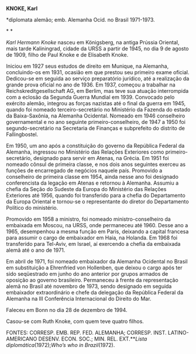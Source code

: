 **KNOKE, Karl**

\*diplomata alemão; emb. Alemanha Ocid. no Brasil 1971-1973.

* *

*Karl Hermann Knoke* nasceu em Königsberg, na antiga Prússia Oriental,
mais tarde Kaliningrad, cidade da URSS a partir de 1945, no dia 9 de
agosto de 1909, filho de Paul Knoke e de Elisabeth Knoke.

Iniciou em 1927 seus estudos de direito em Munique, na Alemanha,
concluindo-os em 1931, ocasião em que prestou seu primeiro exame
oficial. Dedicou-se em seguida ao serviço preparatório jurídico, até a
realização da grande prova oficial no ano de 1936. Em 1937, começou a
trabalhar na Reichskreditgesellschaft AG, em Berlim, mas teve sua
atuação interrompida com a eclosão da Segunda Guerra Mundial em 1939.
Convocado pelo exército alemão, integrou as forças nazistas até o final
da guerra em 1945, quando foi nomeado terceiro-secretário no Ministério
da Fazenda do estado da Baixa-Saxônia, na Alemanha Ocidental. Nomeado em
1946 conselheiro governamental e no ano seguinte primeiro-conselheiro,
de 1947 a 1950 foi segundo-secretário na Secretaria de Finanças e
subprefeito do distrito de Fallingbostel.

Em 1950, um ano após a constituição do governo da República Federal da
Alemanha, ingressou no Ministério das Relações Exteriores como
primeiro-secretário, designado para servir em Atenas, na Grécia. Em 1951
foi nomeado cônsul de primeira classe, e nos dois anos seguintes exerceu
as funções de encarregado de negócios naquele país. Promovido a
conselheiro de primeira classe em 1954, ainda nesse ano foi designado
conferencista da legação em Atenas e retornou à Alemanha. Assumiu a
chefia da Seção do Sudeste da Europa do Ministério das Relações
Exteriores até 1956, quando foi transferido para a chefia do
Departamento da Europa Oriental e tornou-se o representante do diretor
do Departamento Político do ministério.

Promovido em 1958 a ministro, foi nomeado ministro-conselheiro da
embaixada em Moscou, na URSS, onde permaneceu até 1960. Desse ano a
1965, desempenhou a mesma função em Paris, deixando a capital francesa
para assumir o cargo de embaixador em Haia, na Holanda. Em 1968 foi
transferido para Tel-Aviv, em Israel, aí exercendo a chefia da embaixada
alemã até o ano de 1971.

Em abril de 1971, foi nomeado embaixador da Alemanha Ocidental no Brasil
em substituição a Ehrenfried von Hollenben, que deixou o cargo após ter
sido seqüestrado em junho do ano anterior por grupos armados de oposição
ao governo brasileiro. Permaneceu à frente da representação alemã no
Brasil até novembro de 1973, sendo designado em seguida embaixador
extraordinário e chefe da delegação da República Federal da Alemanha na
III Conferência Internacional do Direito do Mar.

Faleceu em Bonn no dia 28 de dezembro de 1994.

Casou-se com Ruth Knoke, com quem teve quatro filhos.

FONTES: CORRESP. EMB. REP. FED. ALEMANHA; CORRESP. INST.
LATINO-AMERICANO DESENV. ECON. SOC.; MIN. REL. EXT.***Lista
diplomática*(1972);*Who’s who in* *Brazil*(1972).

 
